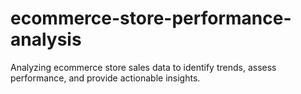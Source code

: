 # ecommerce-store-performance-analysis
Analyzing ecommerce store sales data to identify trends, assess performance, and provide actionable insights.
